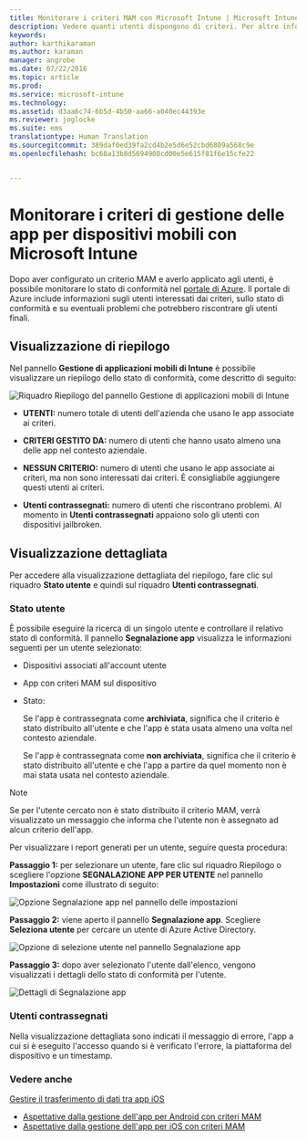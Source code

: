 ```yaml
---
title: Monitorare i criteri MAM con Microsoft Intune | Microsoft Intune
description: Vedere quanti utenti dispongono di criteri. Per altre informazioni dettagliate, eseguire il drill down.
keywords: 
author: karthikaraman
ms.author: karaman
manager: angrobe
ms.date: 07/22/2016
ms.topic: article
ms.prod: 
ms.service: microsoft-intune
ms.technology: 
ms.assetid: d3aa6c74-6b5d-4b50-aa66-a040ec44393e
ms.reviewer: joglocke
ms.suite: ems
translationtype: Human Translation
ms.sourcegitcommit: 389daf0ed39fa2cd4b2e5d6e52cbd6809a568c9e
ms.openlocfilehash: bc68a13b8d5694908cd00e5e615f81f6e15cfe22


---
```


# Monitorare i criteri di gestione delle app per dispositivi mobili con Microsoft Intune
Dopo aver configurato un criterio MAM e averlo applicato agli utenti, è possibile monitorare lo stato di conformità nel [portale di Azure](https://portal.azure.com). Il portale di Azure include informazioni sugli utenti interessati dai criteri, sullo stato di conformità e su eventuali problemi che potrebbero riscontrare gli utenti finali.
## Visualizzazione di riepilogo
Nel pannello **Gestione di applicazioni mobili di Intune** è possibile visualizzare un riepilogo dello stato di conformità, come descritto di seguito:


![Riquadro Riepilogo del pannello Gestione di applicazioni mobili di Intune](../media/mam-azure-portal-user-status-summary.png)

-   **UTENTI:** numero totale di utenti dell'azienda che usano le app associate ai criteri.

-   **CRITERI GESTITO DA:** numero di utenti che hanno usato almeno una delle app nel contesto aziendale.

-   **NESSUN CRITERIO:** numero di utenti che usano le app associate ai criteri, ma non sono interessati dai criteri.  È consigliabile aggiungere questi utenti ai criteri.

- **Utenti contrassegnati:** numero di utenti che riscontrano problemi. Al momento in **Utenti contrassegnati** appaiono solo gli utenti con dispositivi jailbroken.


## Visualizzazione dettagliata
Per accedere alla visualizzazione dettagliata del riepilogo, fare clic sul riquadro **Stato utente** e quindi sul riquadro **Utenti contrassegnati**.

### Stato utente
È possibile eseguire la ricerca di un singolo utente e controllare il relativo stato di conformità. Il pannello **Segnalazione app** visualizza le informazioni seguenti per un utente selezionato:
- Dispositivi associati all'account utente
- App con criteri MAM sul dispositivo
- Stato:

  Se l'app è contrassegnata come **archiviata**, significa che il criterio è stato distribuito all'utente e che l'app è stata usata almeno una volta nel contesto aziendale.

  Se l'app è contrassegnata come **non archiviata**, significa che il criterio è stato distribuito all'utente e che l'app a partire da quel momento non è mai stata usata nel contesto aziendale.

>[!NOTE]
> Se per l'utente cercato non è stato distribuito il criterio MAM, verrà visualizzato un messaggio che informa che l'utente non è assegnato ad alcun criterio dell'app.

Per visualizzare i report generati per un utente, seguire questa procedura:

**Passaggio 1:**  per selezionare un utente, fare clic sul riquadro Riepilogo o scegliere l'opzione **SEGNALAZIONE APP PER UTENTE** nel pannello **Impostazioni** come illustrato di seguito:

![Opzione Segnalazione app nel pannello delle impostazioni](../media/mam-azure-portal-app-reporting-by-user-settings-blade.png)

**Passaggio 2:** viene aperto il pannello **Segnalazione app**. Scegliere **Seleziona utente** per cercare un utente di Azure Active Directory.

![Opzione di selezione utente nel pannello Segnalazione app](../media/mam-azure-portal-app-reporting-select-user.png)

**Passaggio 3:** dopo aver selezionato l'utente dall'elenco, vengono visualizzati i dettagli dello stato di conformità per l'utente.

![Dettagli di Segnalazione app](../media/mam-azure-portal-app-reporting-by-user.png)
### Utenti contrassegnati
Nella visualizzazione dettagliata sono indicati il messaggio di errore, l'app a cui si è eseguito l'accesso quando si è verificato l'errore, la piattaforma del dispositivo e un timestamp.  

### Vedere anche
[Gestire il trasferimento di dati tra app iOS](manage-data-transfer-between-ios-apps-with-microsoft-intune.md)

* [Aspettative dalla gestione dell'app per Android con criteri MAM](user-experience-for-mam-enabled-android-apps-with-microsoft-intune.md)
* [Aspettative dalla gestione dell'app per iOS con criteri MAM](user-experience-for-mam-enabled-ios-apps-with-microsoft-intune.md)



<!--HONumber=Oct16_HO3-->


